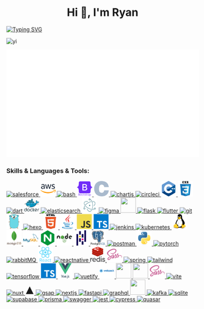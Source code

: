 <h1 align="center">Hi 👋, I'm Ryan</h1>
<a href="https://git.io/typing-svg"><img
    src="https://readme-typing-svg.demolab.com?font=Fira+Code&pause=1000&width=500&lines=A+passionate+fullstack+developer;Have+a+full-stack+dream"
    alt="Typing SVG" /></a>

<p align="left"> <img src="https://komarev.com/ghpvc/?username=yi-echo" alt="yi" /> </p>

<p align="left">
  <img src="https://raw.githubusercontent.com/yi-echo/yi-echo/main/github-metrics.svg" alt="Metrics" />
</p>

<h3 align="left">Skills & Languages & Tools:</h3>
<p align="left">
  <a href="https://www.salesforce.com/" target="_blank" rel="noreferrer">
    <img src="https://cdn.jsdelivr.net/gh/devicons/devicon@latest/icons/salesforce/salesforce-original.svg"
      alt="salesforce" width="40" height="40" /></a><a href="https://aws.amazon.com" target="_blank" rel="noreferrer">
    <img
      src="https://raw.githubusercontent.com/devicons/devicon/master/icons/amazonwebservices/amazonwebservices-original-wordmark.svg"
      alt="aws" width="40" height="40" />
  </a>
  <a href="https://www.gnu.org/software/bash/" target="_blank" rel="noreferrer">
    <img src="https://www.vectorlogo.zone/logos/gnu_bash/gnu_bash-icon.svg" alt="bash" width="40" height="40" />
  </a>
  <a href="https://getbootstrap.com" target="_blank" rel="noreferrer">
    <img src="https://raw.githubusercontent.com/devicons/devicon/master/icons/bootstrap/bootstrap-plain-wordmark.svg"
      alt="bootstrap" width="40" height="40" />
  </a>
  <a href="https://www.cprogramming.com/" target="_blank" rel="noreferrer">
    <img src="https://raw.githubusercontent.com/devicons/devicon/master/icons/c/c-original.svg" alt="c" width="40"
      height="40" />
  </a>
  <a href="https://www.chartjs.org" target="_blank" rel="noreferrer">
    <img src="https://www.chartjs.org/media/logo-title.svg" alt="chartjs" width="40" height="40" />
  </a>
  <a href="https://circleci.com" target="_blank" rel="noreferrer">
    <img src="https://www.vectorlogo.zone/logos/circleci/circleci-icon.svg" alt="circleci" width="40" height="40" />
  </a>
  <a href="https://www.w3schools.com/cpp/" target="_blank" rel="noreferrer">
    <img src="https://raw.githubusercontent.com/devicons/devicon/master/icons/cplusplus/cplusplus-original.svg"
      alt="cplusplus" width="40" height="40" />
  </a>
  <a href="https://www.w3schools.com/css/" target="_blank" rel="noreferrer">
    <img src="https://raw.githubusercontent.com/devicons/devicon/master/icons/css3/css3-original-wordmark.svg"
      alt="css3" width="40" height="40" />
  </a>
  <a href="https://dart.dev" target="_blank" rel="noreferrer">
    <img src="https://www.vectorlogo.zone/logos/dartlang/dartlang-icon.svg" alt="dart" width="40" height="40" />
  </a>
  <a href="https://www.docker.com/" target="_blank" rel="noreferrer">
    <img src="https://raw.githubusercontent.com/devicons/devicon/master/icons/docker/docker-original-wordmark.svg"
      alt="docker" width="40" height="40" />
  </a>
  <a href="https://www.elastic.co" target="_blank" rel="noreferrer">
    <img src="https://www.vectorlogo.zone/logos/elastic/elastic-icon.svg" alt="elasticsearch" width="40" height="40" />
  </a>
  <a href="https://www.electronjs.org" target="_blank" rel="noreferrer">
    <img src="https://raw.githubusercontent.com/devicons/devicon/master/icons/electron/electron-original.svg"
      alt="electron" width="40" height="40" />
  </a>
  <a href="https://www.figma.com/" target="_blank" rel="noreferrer">
    <img src="https://www.vectorlogo.zone/logos/figma/figma-icon.svg" alt="figma" width="40" height="40" /> </a><a
    href="https://motion.dev/docs" target="_blank" rel="noreferrer">
    <img src="https://cdn.jsdelivr.net/gh/devicons/devicon@latest/icons/framermotion/framermotion-original.svg"
      width="40" height="40" />
  </a>
  <a href="https://flask.palletsprojects.com/" target="_blank" rel="noreferrer">
    <img src="https://cdn.jsdelivr.net/gh/devicons/devicon@latest/icons/flask/flask-original.svg" alt="flask" width="40"
      height="40" />
  </a>
  <a href="https://flutter.dev" target="_blank" rel="noreferrer">
    <img src="https://www.vectorlogo.zone/logos/flutterio/flutterio-icon.svg" alt="flutter" width="40" height="40" />
  </a>
  <a href="https://git-scm.com/" target="_blank" rel="noreferrer">
    <img src="https://www.vectorlogo.zone/logos/git-scm/git-scm-icon.svg" alt="git" width="40" height="40" />
  </a>
  <a href="https://golang.org" target="_blank" rel="noreferrer">
    <img src="https://raw.githubusercontent.com/devicons/devicon/master/icons/go/go-original.svg" alt="go" width="40"
      height="40" />
  </a>
  <a href="https://hexo.io/" target="_blank" rel="noreferrer">
    <img src="https://www.vectorlogo.zone/logos/hexoio/hexoio-icon.svg" alt="hexo" width="40" height="40" />
  </a>
  <a href="https://www.w3.org/html/" target="_blank" rel="noreferrer">
    <img src="https://raw.githubusercontent.com/devicons/devicon/master/icons/html5/html5-original-wordmark.svg"
      alt="html5" width="40" height="40" />
  </a>
  <a href="https://www.java.com" target="_blank" rel="noreferrer">
    <img src="https://raw.githubusercontent.com/devicons/devicon/master/icons/java/java-original.svg" alt="java"
      width="40" height="40" />
  </a>
  <a href="https://developer.mozilla.org/en-US/docs/Web/JavaScript" target="_blank" rel="noreferrer">
    <img src="https://raw.githubusercontent.com/devicons/devicon/master/icons/javascript/javascript-original.svg"
      alt="javascript" width="40" height="40" />
  </a>
  <a href="https://www.typescriptlang.org/" target="_blank" rel="noreferrer">
    <img src="https://raw.githubusercontent.com/devicons/devicon/master/icons/typescript/typescript-original.svg"
      alt="typescript" width="40" height="40" />
  </a>
  <a href="https://www.jenkins.io" target="_blank" rel="noreferrer">
    <img src="https://www.vectorlogo.zone/logos/jenkins/jenkins-icon.svg" alt="jenkins" width="40" height="40" />
  </a>
  <a href="https://kubernetes.io" target="_blank" rel="noreferrer">
    <img src="https://www.vectorlogo.zone/logos/kubernetes/kubernetes-icon.svg" alt="kubernetes" width="40"
      height="40" />
  </a>
  <a href="https://www.linux.org/" target="_blank" rel="noreferrer">
    <img src="https://raw.githubusercontent.com/devicons/devicon/master/icons/linux/linux-original.svg" alt="linux"
      width="40" height="40" />
  </a>
  <a href="https://www.mongodb.com/" target="_blank" rel="noreferrer">
    <img src="https://raw.githubusercontent.com/devicons/devicon/master/icons/mongodb/mongodb-original-wordmark.svg"
      alt="mongodb" width="40" height="40" />
  </a>
  <a href="https://www.mysql.com/" target="_blank" rel="noreferrer">
    <img src="https://raw.githubusercontent.com/devicons/devicon/master/icons/mysql/mysql-original-wordmark.svg"
      alt="mysql" width="40" height="40" />
  </a>
  <a href="https://www.nginx.com" target="_blank" rel="noreferrer">
    <img src="https://raw.githubusercontent.com/devicons/devicon/master/icons/nginx/nginx-original.svg" alt="nginx"
      width="40" height="40" />
  </a>
  <a href="https://nodejs.org" target="_blank" rel="noreferrer">
    <img src="https://raw.githubusercontent.com/devicons/devicon/master/icons/nodejs/nodejs-original-wordmark.svg"
      alt="nodejs" width="40" height="40" />
  </a>
  <a href="https://pandas.pydata.org/" target="_blank" rel="noreferrer">
    <img
      src="https://raw.githubusercontent.com/devicons/devicon/2ae2a900d2f041da66e950e4d48052658d850630/icons/pandas/pandas-original.svg"
      alt="pandas" width="40" height="40" />
  </a>
  <a href="https://www.postgresql.org" target="_blank" rel="noreferrer">
    <img
      src="https://raw.githubusercontent.com/devicons/devicon/master/icons/postgresql/postgresql-original-wordmark.svg"
      alt="postgresql" width="40" height="40" />
  </a>
  <a href="https://postman.com" target="_blank" rel="noreferrer">
    <img src="https://www.vectorlogo.zone/logos/getpostman/getpostman-icon.svg" alt="postman" width="40" height="40" />
  </a>
  <a href="https://www.python.org" target="_blank" rel="noreferrer">
    <img src="https://raw.githubusercontent.com/devicons/devicon/master/icons/python/python-original.svg" alt="python"
      width="40" height="40" />
  </a>
  <a href="https://pytorch.org/" target="_blank" rel="noreferrer">
    <img src="https://www.vectorlogo.zone/logos/pytorch/pytorch-icon.svg" alt="pytorch" width="40" height="40" />
  </a>
  <a href="https://www.rabbitmq.com" target="_blank" rel="noreferrer">
    <img src="https://www.vectorlogo.zone/logos/rabbitmq/rabbitmq-icon.svg" alt="rabbitMQ" width="40" height="40" />
  </a>
  <a href="https://reactjs.org/" target="_blank" rel="noreferrer">
    <img src="https://raw.githubusercontent.com/devicons/devicon/master/icons/react/react-original-wordmark.svg"
      alt="react" width="40" height="40" />
  </a>
  <a href="https://reactnative.dev/" target="_blank" rel="noreferrer">
    <img src="https://reactnative.dev/img/header_logo.svg" alt="reactnative" width="40" height="40" />
  </a>
  <a href="https://redis.io" target="_blank" rel="noreferrer">
    <img src="https://raw.githubusercontent.com/devicons/devicon/master/icons/redis/redis-original-wordmark.svg"
      alt="redis" width="40" height="40" />
  </a>
  <a href="https://sass-lang.com" target="_blank" rel="noreferrer">
    <img src="https://raw.githubusercontent.com/devicons/devicon/master/icons/sass/sass-original.svg" alt="sass"
      width="40" height="40" />
  </a>
  <a href="https://spring.io/" target="_blank" rel="noreferrer">
    <img src="https://www.vectorlogo.zone/logos/springio/springio-icon.svg" alt="spring" width="40" height="40" />
  </a>
  <a href="https://tailwindcss.com/" target="_blank" rel="noreferrer">
    <img src="https://www.vectorlogo.zone/logos/tailwindcss/tailwindcss-icon.svg" alt="tailwind" width="40"
      height="40" />
  </a>
  <a href="https://www.tensorflow.org" target="_blank" rel="noreferrer">
    <img src="https://www.vectorlogo.zone/logos/tensorflow/tensorflow-icon.svg" alt="tensorflow" width="40"
      height="40" />
  </a>
  <a href="https://www.typescriptlang.org/" target="_blank" rel="noreferrer">
    <img src="https://raw.githubusercontent.com/devicons/devicon/master/icons/typescript/typescript-original.svg"
      alt="typescript" width="40" height="40" />
  </a>
  <a href="https://vuejs.org/" target="_blank" rel="noreferrer">
    <img src="https://raw.githubusercontent.com/devicons/devicon/master/icons/vuejs/vuejs-original-wordmark.svg"
      alt="vuejs" width="40" height="40" />
  </a>
  <a href="https://vuetifyjs.com/en/" target="_blank" rel="noreferrer">
    <img src="https://bestofjs.org/logos/vuetify.svg" alt="vuetify" width="40" height="40" />
  </a>
  <a href="https://webpack.js.org" target="_blank" rel="noreferrer">
    <img
      src="https://raw.githubusercontent.com/devicons/devicon/d00d0969292a6569d45b06d3f350f463a0107b0d/icons/webpack/webpack-original-wordmark.svg"
      alt="webpack" width="40" height="40" />
  </a>
  <a href="https://expressjs.com/" target="_blank" rel="noreferrer">
    <img src="https://cdn.jsdelivr.net/gh/devicons/devicon@latest/icons/express/express-original.svg" width="40"
      height="40" />
  </a>
  <a href="https://leetcode.cn/" target="_blank" rel="noreferrer">
    <img src="https://cdn.jsdelivr.net/gh/devicons/devicon@latest/icons/leetcode/leetcode-original.svg" width="40"
      height="40" />
  </a>
  <a href="https://sass-lang.com" target="_blank" rel="noreferrer">
    <img src="https://raw.githubusercontent.com/devicons/devicon/master/icons/sass/sass-original.svg" alt="sass"
      width="40" height="40" />
  </a>
  <a href="https://vitejs.dev/" target="_blank" rel="noreferrer">
    <img src="https://cdn.jsdelivr.net/gh/devicons/devicon@latest/icons/vite/vite-original.svg" alt="vite" width="40"
      height="40" />
  </a>
  <a href="https://nuxt.com/" target="_blank" rel="noreferrer">
    <img src="https://cdn.jsdelivr.net/gh/devicons/devicon@latest/icons/nuxtjs/nuxtjs-original.svg" alt="nuxt"
      width="40" height="40" />
  </a>
  <a href="https://nextjs.org/" target="_blank" rel="noreferrer">
    <svg xmlns="http://www.w3.org/2000/svg" width="24" height="24" fill="currentColor" viewBox="0 0 24 24">
      <path d="M0 0h24v24H0z" fill="none" />
      <path d="M12 2L2 22h20L12 2z" />
    </svg>
  </a>
  <!-- gsap -->
  <a href="https://gsap.com/" target="_blank" rel="noreferrer">
    <img src="https://cdn.jsdelivr.net/gh/devicons/devicon@latest/icons/gatling/gatling-line.svg" width="40"
      height="40" alt="gsap" />
  </a>
  <a href="https://nextjs.org/" target="_blank" rel="noreferrer">
    <img src="https://cdn.jsdelivr.net/gh/devicons/devicon@latest/icons/nextjs/nextjs-original-wordmark.svg"
      alt="nextjs" width="40" height="40" />
  </a>
  <a href="https://fastapi.tiangolo.com/" target="_blank" rel="noreferrer">
    <img src="https://cdn.jsdelivr.net/gh/devicons/devicon@latest/icons/fastapi/fastapi-original.svg" alt="fastapi"
      width="40" height="40" />
  </a>
  <a href="https://graphql.org/" target="_blank" rel="noreferrer">
    <img src="https://cdn.jsdelivr.net/gh/devicons/devicon@latest/icons/graphql/graphql-plain.svg" alt="graphql"
      width="40" height="40" />
  </a>
  <a href="https://grpc.io/" target="_blank" rel="noreferrer">
    <img src="https://cdn.jsdelivr.net/gh/devicons/devicon@latest/icons/grpc/grpc-plain.svg" width="40" height="40" />
  </a>
  <a href="https://kafka.apache.org/" target="_blank" rel="noreferrer">
    <img src="https://cdn.jsdelivr.net/gh/devicons/devicon@latest/icons/apachekafka/apachekafka-original.svg"
      alt="kafka" width="40" height="40" />
  </a>
  <a href="https://www.sqlite.org/" target="_blank" rel="noreferrer">
    <img src="https://cdn.jsdelivr.net/gh/devicons/devicon@latest/icons/sqlite/sqlite-original.svg" alt="sqlite"
      width="40" height="40" />
  </a>
  <a href="https://supabase.com" target="_blank" rel="noreferrer">
    <img src="https://cdn.jsdelivr.net/gh/devicons/devicon@latest/icons/supabase/supabase-original.svg" alt="supabase"
      width="40" height="40" />
  </a>
  <a href="https://www.prisma.io/" target="_blank" rel="noreferrer">
    <img src="https://cdn.jsdelivr.net/gh/devicons/devicon@latest/icons/prisma/prisma-original.svg" alt="prisma"
      width="40" height="40" />
  </a>
  <a href="https://swagger.io/" target="_blank" rel="noreferrer">
    <img src="https://cdn.jsdelivr.net/gh/devicons/devicon@latest/icons/swagger/swagger-original.svg" alt="swagger"
      width="40" height="40" />
  </a>
  <a href="https://jestjs.io/" target="_blank" rel="noreferrer">
    <img src="https://cdn.jsdelivr.net/gh/devicons/devicon@latest/icons/jest/jest-plain.svg" alt="jest" width="40"
      height="40" />
  </a>
  <a href="https://www.cypress.io/" target="_blank" rel="noreferrer">
    <img src="https://cdn.jsdelivr.net/gh/devicons/devicon@latest/icons/cypressio/cypressio-original.svg" alt="cypress"
      width="40" height="40" />
  </a>
  <a href="https://quasar.dev/" target="_blank" rel="noreferrer">
    <img src="https://cdn.jsdelivr.net/gh/devicons/devicon@latest/icons/quasar/quasar-plain-wordmark.svg" alt="quasar"
      width="40" height="40" />
  </a>

